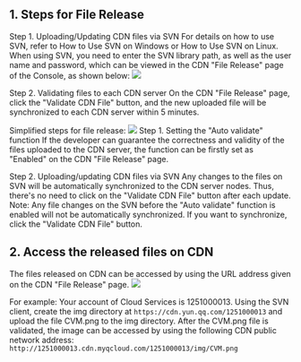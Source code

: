 ## 1. Steps for File Release
Step 1. Uploading/Updating CDN files via SVN
For details on how to use SVN, refer to How to Use SVN on Windows or How to Use SVN on Linux.
When using SVN, you need to enter the SVN library path, as well as the user name and password, which can be viewed in the CDN "File Release" page of the Console, as shown below:
![](https://mccdn.qcloud.com/static/img/56f91c137833a1667c82a1b9aecc6b0b/image.png)

Step 2. Validating files to each CDN server
On the CDN "File Release" page, click the "Validate CDN File" button, and the new uploaded file will be synchronized to each CDN server within 5 minutes.

Simplified steps for file release:
![](https://mccdn.qcloud.com/static/img/625b3e88e1bac241fe7bcd619618c406/image.png)
Step 1. Setting the "Auto validate" function
If the developer can guarantee the correctness and validity of the files uploaded to the CDN server, the function can be firstly set as "Enabled" on the CDN "File Release" page.


Step 2. Uploading/updating CDN files via SVN
Any changes to the files on SVN will be automatically synchronized to the CDN server nodes. Thus, there's no need to click on the "Validate CDN File" button after each update.
Note: Any file changes on the SVN before the "Auto validate" function is enabled will not be automatically synchronized. If you want to synchronize, click the "Validate CDN File" button.

## 2. Access the released files on CDN
The files released on CDN can be accessed by using the URL address given on the CDN "File Release" page.
![](https://mccdn.qcloud.com/static/img/7f4bda0577446fa6e2ce4eb5888df912/image.png)

For example:
Your account of Cloud Services is 1251000013. Using the SVN client, create the img directory at `https://cdn.yun.qq.com/1251000013` and upload the file CVM.png to the img directory. After the CVM.png file is validated, the image can be accessed by using the following CDN public network address:
`http://1251000013.cdn.myqcloud.com/1251000013/img/CVM.png`
